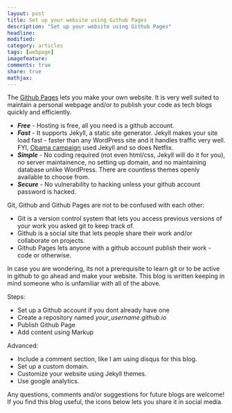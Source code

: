 ```yaml
---
layout: post
title: Set up your website using Github Pages 
description: "Set up your website using Github Pages"
headline:
modified: 
category: articles
tags: [webpage]
imagefeature: 
comments: true
share: true
mathjax:
---
```



The [Github Pages](https://pages.github.com/) lets you make your own website. It is very well suited to maintain a personal webpage and/or to publish your code as tech blogs quickly and efficiently.

* **_Free_** - Hosting is free, all you need is a github account.
* **_Fast_** - It supports Jekyll, a static site generator. Jekyll makes your site load fast - faster than any WordPress site and it handles traffic very well. FYI, [Obama campaign](https://contribute.ofa.us/donation/index-ovf-ec-alt-1.html) used Jekyll and so does Netflix.
* **_Simple_** - No coding required (not even html/css, Jekyll will do it for you), no server maintainence, no setting up domain, and no maintaining database unlike WordPress. There are countless themes openly available to choose from. 
* **_Secure_** - No vulnerability to hacking unless your github account password is hacked.

Git, Github and Github Pages are not to be confused with each other:
* Git is a version control system that lets you access previous versions of your work you asked git to keep track of. 
* Github is a social site that lets people share their work and/or collaborate on projects. 
* Github Pages lets anyone with a github account publish their work - code or otherwise. 

In case you are wondering, its not a prerequisite to learn git or to be active in github to go ahead and make your website. This blog is written keeping in mind someone who is unfamiliar with all of the above. 

Steps:
* Set up a Github account if you dont already have one
* Create a repository named *your_username.github.io*
* Publish Github Page
* Add content using Markup

Advanced:
* Include a comment section, like I am using disqus for this blog.
* Set up a custom domain.
* Customize your website using Jekyll themes.
* Use google analytics.

Any questions, comments and/or suggestions for future blogs are welcome! If you find this blog useful, the icons below lets you share it in social media.
